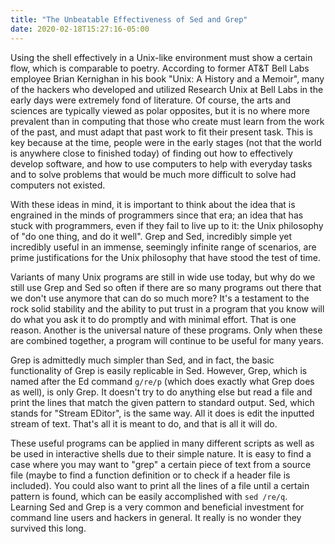 ```yaml
---
title: "The Unbeatable Effectiveness of Sed and Grep"
date: 2020-02-18T15:27:16-05:00
---
```


Using the shell effectively in a Unix-like environment must show a
certain flow, which is comparable to poetry. According to former AT&T
Bell Labs employee Brian Kernighan in his book "Unix: A History and a
Memoir", many of the hackers who developed and utilized Research Unix
at Bell Labs in the early days were extremely fond of literature. Of
course, the arts and sciences are typically viewed as polar opposites,
but it is no where more prevalent than in computing that those who
create must learn from the work of the past, and must adapt that past
work to fit their present task. This is key because at the time,
people were in the early stages (not that the world is anywhere close
to finished today) of finding out how to effectively develop software,
and how to use computers to help with everyday tasks and to solve
problems that would be much more difficult to solve had computers not
existed.

With these ideas in mind, it is important to think about the idea that
is engrained in the minds of programmers since that era; an idea that
has stuck with programmers, even if they fail to live up to it: the
Unix philosophy of "do one thing, and do it well". Grep and Sed,
incredibly simple yet incredibly useful in an immense, seemingly
infinite range of scenarios, are prime justifications for the Unix
philosophy that have stood the test of time.

Variants of many Unix programs are still in wide use today, but why do
we still use Grep and Sed so often if there are so many programs out
there that we don't use anymore that can do so much more? It's a
testament to the rock solid stability and the ability to put trust in
a program that you know will do what you ask it to do promptly and
with minimal effort. That is one reason. Another is the universal
nature of these programs. Only when these are combined together, a
program will continue to be useful for many years.

Grep is admittedly much simpler than Sed, and in fact, the basic
functionality of Grep is easily replicable in Sed. However, Grep,
which is named after the Ed command `g/re/p` (which does exactly
what Grep does as well), is only Grep. It doesn't try to do anything
else but read a file and print the lines that match the given pattern
to standard output. Sed, which stands for "Stream EDitor", is the same
way. All it does is edit the inputted stream of text. That's all it is
meant to do, and that is all it will do.

These useful programs can be applied in many different scripts as well
as be used in interactive shells due to their simple nature. It is
easy to find a case where you may want to "grep" a certain piece of
text from a source file (maybe to find a function definition or to
check if a header file is included). You could also want to print all
the lines of a file until a certain pattern is found, which can be
easily accomplished with `sed /re/q`. Learning Sed and Grep is a
very common and beneficial investment for command line users and
hackers in general. It really is no wonder they survived this long.
